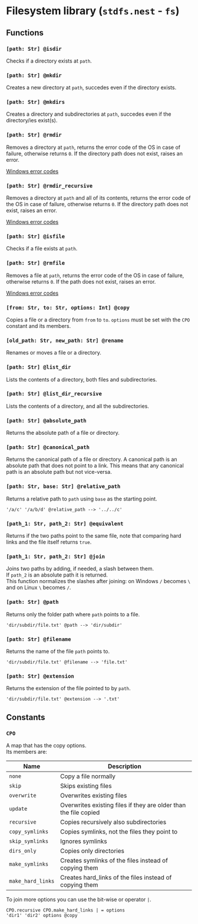 # Filesystem library (`stdfs.nest` - `fs`)

## Functions

### `[path: Str] @isdir`

Checks if a directory exists at `path`.

### `[path: Str] @mkdir`

Creates a new directory at `path`, succedes even if the directory exists.

### `[path: Str] @mkdirs`

Creates a directory and subdirectories at `path`, succedes even if
the directory/ies exist(s).

### `[path: Str] @rmdir`

Removes a directory at `path`, returns the error code of the OS in case of
failure, otherwise returns `0`. If the directory path does not exist, raises an
error.

[Windows error codes](https://docs.microsoft.com/en-us/windows/win32/debug/system-error-codes--0-499-)

### `[path: Str] @rmdir_recursive`

Removes a directory at `path` and all of its contents, returns the error code of
the OS in case of failure, otherwise returns `0`. If the directory path does not
exist, raises an error.

[Windows error codes](https://docs.microsoft.com/en-us/windows/win32/debug/system-error-codes--0-499-)

### `[path: Str] @isfile`

Checks if a file exists at `path`.

### `[path: Str] @rmfile`

Removes a file at `path`, returns the error code of the OS in case of failure,
otherwise returns `0`. If the path does not exist, raises an error.

[Windows error codes](https://docs.microsoft.com/en-us/windows/win32/debug/system-error-codes--0-499-)

### `[from: Str, to: Str, options: Int] @copy`

Copies a file or a directory from `from` to `to`. `options` must be set with
the `CPO` constant and its members.

### `[old_path: Str, new_path: Str] @rename`

Renames or moves a file or a directory.

### `[path: Str] @list_dir`

Lists the contents of a directory, both files and subdirectories.

### `[path: Str] @list_dir_recursive`

Lists the contents of a directory, and all the subdirectories.

### `[path: Str] @absolute_path`

Returns the absolute path of a file or directory.

### `[path: Str] @canonical_path`

Returns the canonical path of a file or directory. A canonical path is an
absolute path that does not point to a link. This means that any canonical path
is an absolute path but not vice-versa.

### `[path: Str, base: Str] @relative_path`

Returns a relative path to `path` using `base` as the starting point.

```text
'/a/c' '/a/b/d' @relative_path --> '../../c'
```

### `[path_1: Str, path_2: Str] @equivalent`

Returns if the two paths point to the same file, note that comparing hard links
and the file itself returns `true`.

### `[path_1: Str, path_2: Str] @join`

Joins two paths by adding, if needed, a slash between them.  
If `path_2` is an absolute path it is returned.  
This function normalizes the slashes after joining: on Windows `/` becomes `\`
and on Linux `\` becomes `/`.

### `[path: Str] @path`

Returns only the folder path where `path` points to a file.

```text
'dir/subdir/file.txt' @path --> 'dir/subdir'
```

### `[path: Str] @filename`

Returns the name of the file `path` points to.

```text
'dir/subdir/file.txt' @filename --> 'file.txt'
```

### `[path: Str] @extension`

Returns the extension of the file pointed to by `path`.

```text
'dir/subdir/file.txt' @extension --> '.txt'
```

## Constants

### `CPO`

A map that has the copy options.  
Its members are:

| Name              | Description                                                      |
| ----------------- | ---------------------------------------------------------------- |
| `none`            | Copy a file normally                                             |
| `skip`            | Skips existing files                                             |
| `overwrite`       | Overwrites existing files                                        |
| `update`          | Overwrites existing files if they are older than the file copied |
| `recursive`       | Copies recursively also subdirectories                           |
| `copy_symlinks`   | Copies symlinks, not the files they point to                     |
| `skip_symlinks`   | Ignores symlinks                                                 |
| `dirs_only`       | Copies only directories                                          |
| `make_symlinks`   | Creates symlinks of the files instead of copying them            |
| `make_hard_links` | Creates hard_links of the files instead of copying them          |

To join more options you can use the bit-wise or operator `|`.

```text
CPO.recursive CPO.make_hard_links | = options
'dir1' 'dir2' options @copy
```
